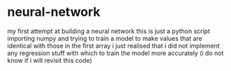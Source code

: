 # neural-network
my first attempt at building a neural network
this is just a python script importing numpy and trying to train a model to make values that are identical with those in the first array
i just realised that i did not implement any regression stuff with which to train the model more accurately
(i do not know if i will revisit this code)
